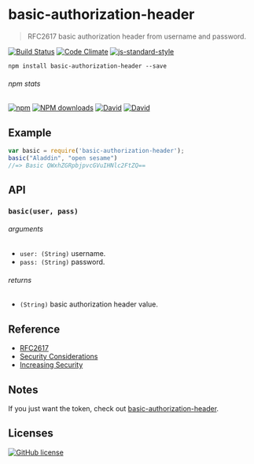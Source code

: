 # basic-authorization-header
> RFC2617 basic authorization header from username and password.

[![Build Status](http://img.shields.io/travis/wilmoore/basic-authorization-header.js.svg)](https://travis-ci.org/wilmoore/basic-authorization-header.js) [![Code Climate](https://codeclimate.com/github/wilmoore/basic-authorization-header.js/badges/gpa.svg)](https://codeclimate.com/github/wilmoore/basic-authorization-header.js) [![js-standard-style](https://img.shields.io/badge/code%20style-standard-brightgreen.svg?style=flat)](https://github.com/feross/standard)

```shell
npm install basic-authorization-header --save
```

###### npm stats

[![npm](https://img.shields.io/npm/v/basic-authorization-header.svg)](https://www.npmjs.org/package/basic-authorization-header) [![NPM downloads](http://img.shields.io/npm/dm/basic-authorization-header.svg)](https://www.npmjs.org/package/basic-authorization-header) [![David](https://img.shields.io/david/wilmoore/basic-authorization-header.js.svg)]() [![David](https://img.shields.io/david/dev/wilmoore/basic-authorization-header.js.svg)]() 

## Example

```js
var basic = require('basic-authorization-header');
basic("Aladdin", "open sesame")
//=> Basic QWxhZGRpbjpvcGVuIHNlc2FtZQ==
```

## API

### `basic(user, pass)`

###### arguments

 * `user: (String)` username.
 * `pass: (String)` password.

###### returns

 * `(String)` basic authorization header value.

## Reference

- [RFC2617](https://tools.ietf.org/html/rfc2617#section-2)
- [Security Considerations](https://tools.ietf.org/html/rfc2617#section-4)
- [Increasing Security](http://security.stackexchange.com/a/27881/72283)

## Notes

If you just want the token, check out [basic-authorization-header](https://www.npmjs.com/package/basic-authorization-header).

## Licenses

[![GitHub license](https://img.shields.io/github/license/wilmoore/basic-authorization-header.js.svg)]()
